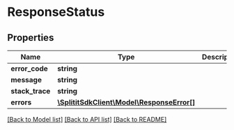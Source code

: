 # ResponseStatus

## Properties
Name | Type | Description | Notes
------------ | ------------- | ------------- | -------------
**error_code** | **string** |  | [optional] 
**message** | **string** |  | [optional] 
**stack_trace** | **string** |  | [optional] 
**errors** | [**\SplititSdkClient\Model\ResponseError[]**](ResponseError.md) |  | [optional] 

[[Back to Model list]](../README.md#documentation-for-models) [[Back to API list]](../README.md#documentation-for-api-endpoints) [[Back to README]](../README.md)



